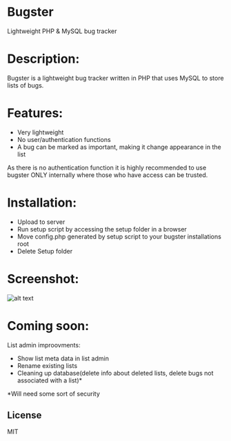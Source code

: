Bugster
=======

Lightweight PHP &amp; MySQL bug tracker

Description:
============

Bugster is a lightweight bug tracker written in PHP that uses MySQL to store lists of bugs.

Features:
=========

- Very lightweight
- No user/authentication functions
- A bug can be marked as important, making it change appearance in the list

As there is no authentication function it is highly recommended to use bugster ONLY internally where those who have access can be trusted.

Installation:
============

- Upload to server
- Run setup script by accessing the setup folder in a browser
- Move config.php generated by setup script to your bugster installations root
- Delete Setup folder

Screenshot:
===========
![alt text](https://raw.githubusercontent.com/DukeW/Bugster/master/screenshot.png "Screenshot")

Coming soon:
============

List admin improovments:

- Show list meta data in list admin
- Rename existing lists
- Cleaning up database(delete info about deleted lists, delete bugs not associated with a list)*


*Will need some sort of security

License
----

MIT
